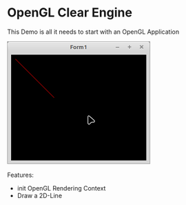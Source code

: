 # OpenGL Clear Engine

This Demo is all it needs to start with an OpenGL Application

![](preview.png)

Features:
- init OpenGL Rendering Context
- Draw a 2D-Line
